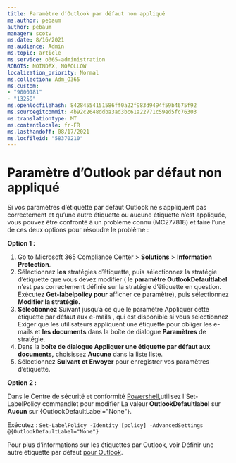 ```yaml
---
title: Paramètre d’Outlook par défaut non appliqué
ms.author: pebaum
author: pebaum
manager: scotv
ms.date: 8/16/2021
ms.audience: Admin
ms.topic: article
ms.service: o365-administration
ROBOTS: NOINDEX, NOFOLLOW
localization_priority: Normal
ms.collection: Adm_O365
ms.custom:
- "9000181"
- "13259"
ms.openlocfilehash: 84284554151586ff0a22f983d9494f59b4675f92
ms.sourcegitcommit: 4b92c2648ddba3ad3bc61a22771c59ed5fc76303
ms.translationtype: MT
ms.contentlocale: fr-FR
ms.lasthandoff: 08/17/2021
ms.locfileid: "58370210"
---
```

# <a name="default-outlook-label-setting-not-applied"></a>Paramètre d’Outlook par défaut non appliqué

Si vos paramètres d’étiquette par défaut Outlook ne s’appliquent pas correctement et qu’une autre étiquette ou aucune étiquette n’est appliquée, vous pouvez être confronté à un problème connu (MC277818) et faire l’une de ces deux options pour résoudre le problème :

**Option 1 :**

1. Go to Microsoft 365 Compliance Center > **Solutions**  >  **Information Protection**.
1. Sélectionnez **les** stratégies d’étiquette, puis sélectionnez la stratégie d’étiquette que vous devez modifier ( le **paramètre OutlookDefaultlabel** n’est pas correctement définie sur la stratégie d’étiquette en question. Exécutez **Get-labelpolicy pour** afficher ce paramètre), puis sélectionnez **Modifier la stratégie.**
1. **Sélectionnez** Suivant jusqu’à ce que le paramètre Appliquer cette étiquette par défaut aux e-mails **,** qui est disponible si vous sélectionnez Exiger que les utilisateurs appliquent une étiquette pour obliger les e-mails et **les documents** dans la boîte de dialogue **Paramètres** de stratégie.
1. Dans la **boîte de dialogue Appliquer une étiquette par défaut aux documents,** choisissez **Aucune** dans la liste liste.
1. Sélectionnez **Suivant** **et Envoyer** pour enregistrer vos paramètres d’étiquette.

**Option 2 :**

Dans le Centre de sécurité et conformité [Powershell,](https://docs.microsoft.com/powershell/exchange/connect-to-scc-powershell?view=exchange-ps)utilisez l'Set-LabelPolicy commandlet pour modifier La valeur **OutlookDefaultlabel** sur **Aucun** sur {OutlookDefaultLabel="None"}.

Exécutez : `Set-LabelPolicy -Identity [policy] -AdvancedSettings @{OutlookDefaultLabel="None"}`

Pour plus d’informations sur les étiquettes par Outlook, voir Définir une autre étiquette par défaut [pour Outlook](https://docs.microsoft.com/azure/information-protection/rms-client/clientv2-admin-guide-customizations#set-a-different-default-label-for-outlook).
